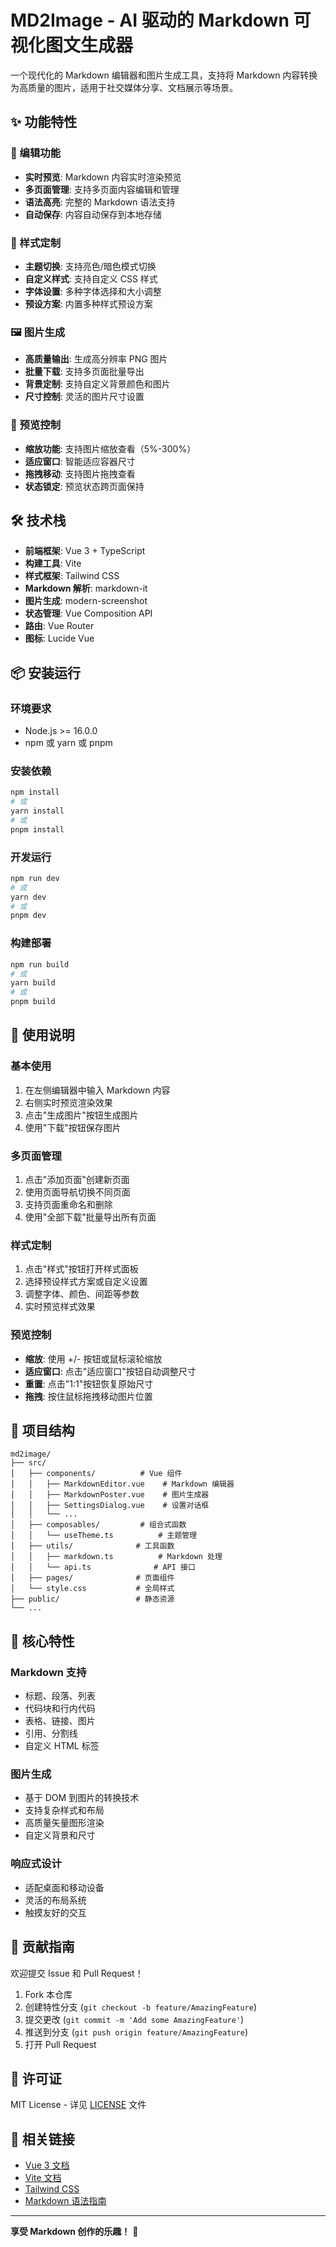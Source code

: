 # MD2Image - AI 驱动的 Markdown 可视化图文生成器

一个现代化的 Markdown 编辑器和图片生成工具，支持将 Markdown 内容转换为高质量的图片，适用于社交媒体分享、文档展示等场景。

## ✨ 功能特性

### 📝 编辑功能
- **实时预览**: Markdown 内容实时渲染预览
- **多页面管理**: 支持多页面内容编辑和管理
- **语法高亮**: 完整的 Markdown 语法支持
- **自动保存**: 内容自动保存到本地存储

### 🎨 样式定制
- **主题切换**: 支持亮色/暗色模式切换
- **自定义样式**: 支持自定义 CSS 样式
- **字体设置**: 多种字体选择和大小调整
- **预设方案**: 内置多种样式预设方案

### 🖼️ 图片生成
- **高质量输出**: 生成高分辨率 PNG 图片
- **批量下载**: 支持多页面批量导出
- **背景定制**: 支持自定义背景颜色和图片
- **尺寸控制**: 灵活的图片尺寸设置

### 🔧 预览控制
- **缩放功能**: 支持图片缩放查看（5%-300%）
- **适应窗口**: 智能适应容器尺寸
- **拖拽移动**: 支持图片拖拽查看
- **状态锁定**: 预览状态跨页面保持

## 🛠️ 技术栈

- **前端框架**: Vue 3 + TypeScript
- **构建工具**: Vite
- **样式框架**: Tailwind CSS
- **Markdown 解析**: markdown-it
- **图片生成**: modern-screenshot
- **状态管理**: Vue Composition API
- **路由**: Vue Router
- **图标**: Lucide Vue

## 📦 安装运行

### 环境要求
- Node.js >= 16.0.0
- npm 或 yarn 或 pnpm

### 安装依赖
```bash
npm install
# 或
yarn install
# 或
pnpm install
```

### 开发运行
```bash
npm run dev
# 或
yarn dev
# 或
pnpm dev
```

### 构建部署
```bash
npm run build
# 或
yarn build
# 或
pnpm build
```

## 🚀 使用说明

### 基本使用
1. 在左侧编辑器中输入 Markdown 内容
2. 右侧实时预览渲染效果
3. 点击"生成图片"按钮生成图片
4. 使用"下载"按钮保存图片

### 多页面管理
1. 点击"添加页面"创建新页面
2. 使用页面导航切换不同页面
3. 支持页面重命名和删除
4. 使用"全部下载"批量导出所有页面

### 样式定制
1. 点击"样式"按钮打开样式面板
2. 选择预设样式方案或自定义设置
3. 调整字体、颜色、间距等参数
4. 实时预览样式效果

### 预览控制
- **缩放**: 使用 +/- 按钮或鼠标滚轮缩放
- **适应窗口**: 点击"适应窗口"按钮自动调整尺寸
- **重置**: 点击"1:1"按钮恢复原始尺寸
- **拖拽**: 按住鼠标拖拽移动图片位置

## 📁 项目结构

```
md2image/
├── src/
│   ├── components/          # Vue 组件
│   │   ├── MarkdownEditor.vue    # Markdown 编辑器
│   │   ├── MarkdownPoster.vue    # 图片生成器
│   │   ├── SettingsDialog.vue    # 设置对话框
│   │   └── ...
│   ├── composables/         # 组合式函数
│   │   └── useTheme.ts          # 主题管理
│   ├── utils/              # 工具函数
│   │   ├── markdown.ts          # Markdown 处理
│   │   └── api.ts              # API 接口
│   ├── pages/              # 页面组件
│   └── style.css           # 全局样式
├── public/                 # 静态资源
└── ...
```

## 🎯 核心特性

### Markdown 支持
- 标题、段落、列表
- 代码块和行内代码
- 表格、链接、图片
- 引用、分割线
- 自定义 HTML 标签

### 图片生成
- 基于 DOM 到图片的转换技术
- 支持复杂样式和布局
- 高质量矢量图形渲染
- 自定义背景和尺寸

### 响应式设计
- 适配桌面和移动设备
- 灵活的布局系统
- 触摸友好的交互

## 🤝 贡献指南

欢迎提交 Issue 和 Pull Request！

1. Fork 本仓库
2. 创建特性分支 (`git checkout -b feature/AmazingFeature`)
3. 提交更改 (`git commit -m 'Add some AmazingFeature'`)
4. 推送到分支 (`git push origin feature/AmazingFeature`)
5. 打开 Pull Request

## 📄 许可证

MIT License - 详见 [LICENSE](LICENSE) 文件

## 🔗 相关链接

- [Vue 3 文档](https://vuejs.org/)
- [Vite 文档](https://vitejs.dev/)
- [Tailwind CSS](https://tailwindcss.com/)
- [Markdown 语法指南](https://www.markdownguide.org/)

---

**享受 Markdown 创作的乐趣！** 🎉
